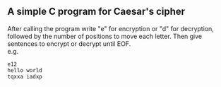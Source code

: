 ## A simple C program for Caesar's cipher
After calling the program write "e" for encryption or "d" for decryption, followed by the number of positions to move each letter. Then give sentences to encrypt or decrypt until EOF.  
e.g.
```
e12
hello world
tqxxa iadxp
```

